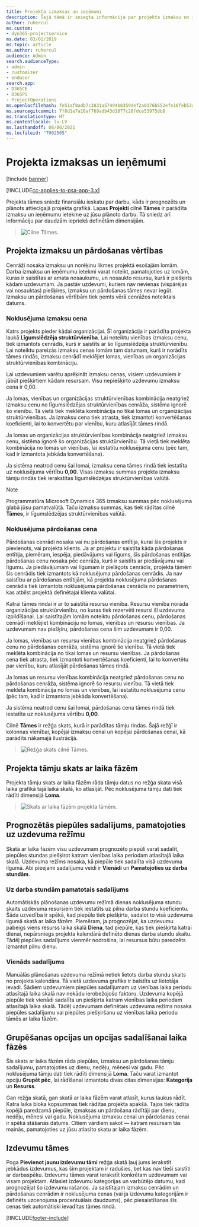 ```yaml
---
title: Projekta izmaksas un ieņēmumi
description: Šajā tēmā ir sniegta informācija par projekta izmaksu un ieņēmumu prognozēšanu.
author: ruhercul
ms.custom:
- dyn365-projectservice
ms.date: 03/01/2019
ms.topic: article
ms.author: ruhercul
audience: Admin
search.audienceType:
- admin
- customizer
- enduser
search.app:
- D365CE
- D365PS
- ProjectOperations
ms.openlocfilehash: fe51af8adb7c3831a57494b8359def2a0176b552efe16feb53a2a265f5ffcb0c
ms.sourcegitcommit: 7f8d1e7a16af769adb43d1877c28fdce53975db8
ms.translationtype: HT
ms.contentlocale: lv-LV
ms.lasthandoff: 08/06/2021
ms.locfileid: "7002565"
---
```

# <a name="project-costs-and-revenue"></a>Projekta izmaksas un ieņēmumi

[!include [banner](../includes/psa-now-project-operations.md)]

[!INCLUDE[cc-applies-to-psa-app-3.x](../includes/cc-applies-to-psa-app-3x.md)]

Projekta tāmes sniedz finansiālu ieskatu par darbu, kāds ir prognozēts un plānots attiecīgajā projekta grafikā. Lapas **Projekti** cilnē **Tāmes** ir parādīta izmaksu un ieņēmumu ietekme uz jūsu plānoto darbu. Tā sniedz arī informāciju par daudzām iepriekš definētām dimensijām. 

> ![Cilne Tāmes.](media/project-5.png)

## <a name="cost-and-sales-values-of-the-project"></a>Projekta izmaksu un pārdošanas vērtības

Cenrāži nosaka izmaksu un norēķinu likmes projektā esošajām lomām. Darba izmaksu un ieņēmumu ietekmi varat noteikt, pamatojoties uz lomām, kuras ir saistītas ar amata nosaukumu, un nosaukto resursu, kurš ir piešķirts kādam uzdevumam. Ja pastāv uzdevumi, kuriem nav nevienas (vispārējas vai nosauktas) piešķires, izmaksu un pārdošanas tāmes nevar iegūt. Izmaksu un pārdošanas vērtībām tiek ņemts vērā cenrāžos noteiktais datums.

### <a name="default-cost-price"></a>Noklusējuma izmaksu cena  

Katrs projekts pieder kādai organizācijai. Šī organizācija ir parādīta projekta laukā **Līgumslēdzēja struktūrvienība**. Lai noteiktu vienības izmaksu cenu, tiek izmantots cenrādis, kurš ir saistīts ar šo līgumslēdzēja struktūrvienību. Lai noteiktu pareizās izmaksu cenas lomām tam datumam, kurš ir norādīts tāmes rindās, izmaksu cenrādī meklējiet lomas, vienības un organizācijas struktūrvienības kombināciju. 

Lai uzdevumiem varētu aprēķināt izmaksu cenas, visiem uzdevumiem ir jābūt piešķirtiem kādam resursam. Visu nepiešķirto uzdevumu izmaksu cena ir 0,00.

Ja lomas, vienības un organizācijas struktūrvienības kombinācija neatgriež izmaksu cenu no līgumslēdzējas struktūrvienības cenrāža, sistēma ignorē šo vienību. Tā vietā tiek meklēta kombinācija no tikai lomas un organizācijas struktūrvienības. Ja izmaksu cena tiek atrasta, tiek izmantoti konvertēšanas koeficienti, lai to konvertētu par vienību, kuru atlasījāt tāmes rindā.

Ja lomas un organizācijas struktūrvienības kombinācija neatgriež izmaksu cenu, sistēma ignorē šo organizācijas struktūrvienību. Tā vietā tiek meklēta kombinācija no lomas un vienības, lai iestatītu noklusējuma cenu (pēc tam, kad ir izmantota jebkāda konvertēšana).

Ja sistēma neatrod cenu šai lomai, izmaksu cena tāmes rindā tiek iestatīta uz noklusējuma vērtību **0,00**. Visas izmaksu summas projekta izmaksu tāmju rindās tiek ierakstītas līgumslēdzējas struktūrvienības valūtā.

> [!NOTE]
> Programmatūra Microsoft Dynamics 365 izmaksu summas pēc noklusējuma glabā jūsu pamatvalūtā. Taču izmaksu summas, kas tiek rādītas cilnē **Tāmes**, ir līgumslēdzējas struktūrvienības valūtā.  

### <a name="default-sales-price"></a>Noklusējuma pārdošanas cena 

Pārdošanas cenrādi nosaka vai nu pārdošanas entītija, kurai šis projekts ir pievienots, vai projekta klients. Ja ar projektu ir saistīta kāda pārdošanas entītija, piemēram, iespēja, piedāvājums vai līgums, šīs pārdošanas entītijas pārdošanas cenu nosaka pēc cenrāža, kurš ir saistīts ar piedāvājumu vai līgumu. Ja piedāvājumam vai līgumam ir pielāgots cenrādis, projekta tāmēm šis cenrādis tiek izmantots kā noklusējuma pārdošanas cenrādis. Ja nav saistību ar pārdošanas entītijām, kā projekta noklusējuma pārdošanas cenrādis tiek izmantots noklusējuma pārdošanas cenrādis no parametriem, kas atbilst projektā definētajai klienta valūtai.

Katrai tāmes rindai ir ar to saistītā resursu vienība. Resursu vienība norāda organizācijas struktūrvienību, no kuras tiek rezervēti resursi šī uzdevuma izpildīšanai. Lai saistītajām lomām noteiktu pārdošanas cenu, pārdošanas cenrādī meklējiet kombināciju no lomas, vienības un resursu vienības. Ja uzdevumam nav piešķiru, pārdošanas cena šim uzdevumam ir 0,00.

Ja lomas, vienības un resursu vienības kombinācija neatgriež pārdošanas cenu no pārdošanas cenrāža, sistēma ignorē šo vienību. Tā vietā tiek meklēta kombinācija no tikai lomas un resursu vienības. Ja pārdošanas cena tiek atrasta, tiek izmantoti konvertēšanas koeficienti, lai to konvertētu par vienību, kuru atlasījāt pārdošanas tāmes rindā. 

Ja lomas un resursu vienības kombinācija neatgriež pārdošanas cenu no pārdošanas cenrāža, sistēma ignorē šo resursu vienību. Tā vietā tiek meklēta kombinācija no lomas un vienības, lai iestatītu noklusējuma cenu (pēc tam, kad ir izmantota jebkāda konvertēšana).

Ja sistēma neatrod cenu šai lomai, pārdošanas cena tāmes rindā tiek iestatīta uz noklusējuma vērtību **0,00**.

Cilnē **Tāmes** ir režģa skats, kurā ir parādītas tāmju rindas. Šajā režģī ir kolonnas vienībai, kopējai izmaksu cenai un kopējai pārdošanas cenai, kā parādīts nākamajā ilustrācijā. 

> ![Režģa skats cilnē Tāmes.](media/project-6.png)

## <a name="time-phased-view-of-project-estimates"></a>Projekta tāmju skats ar laika fāzēm

Projekta tāmju skats ar laika fāzēm rāda tāmju datus no režģa skata visā laika grafikā tajā laika skalā, ko atlasījāt. Pēc noklusējuma tāmju dati tiek rādīti dimensijā **Loma**.

> ![Skats ar laika fāzēm projekta tāmēm.](media/project-7.png)

## <a name="allocating-estimated-effort-based-on-the-task-mode"></a>Prognozētās piepūles sadalījums, pamatojoties uz uzdevuma režīmu

Skatā ar laika fāzēm visu uzdevumam prognozēto piepūli varat sadalīt, piepūles stundas piešķirot katram vienības laika periodam atlasītajā laika skalā. Uzdevuma režīms nosaka, kā piepūle tiek sadalīta visā uzdevuma ilgumā. Abi pieejami sadalījumu veidi ir **Vienādi** un **Pamatojoties uz darba stundām**.

### <a name="work-hours-based-allocation"></a>Uz darba stundām pamatotais sadalījums
 
Automātiskās plānošanas uzdevumu režīmā dienas noklusējuma stundu skaits uzdevuma resursiem tiek iestatīts uz pilnu darba stundu koeficientu. Šāda uzvedība ir spēkā, kad piepūle tiek piešķirta, sadalot to visā uzdevuma ilgumā skatā ar laika fāzēm. Piemēram, ja prognozējat, ka uzdevumu pabeigs viens resurss laika skalā **Diena**, tad piepūle, kas tiek piešķirta katrai dienai, nepārsniegs projekta kalendārā definēto dienas darba stundu skaitu. Tādēļ piepūles sadalījums vienmēr nodrošina, lai resursus būtu paredzēts izmantot pilnu dienu.

### <a name="even-allocation"></a>Vienāds sadalījums

Manuālās plānošanas uzdevuma režīmā netiek lietots darba stundu skaits no projekta kalendāra. Tā vietā uzdevuma grafiks ir balstīts uz lietotāja ievadi. Šādiem uzdevumiem piepūles sadalījumam uz vienības laika periodu atlasītajā laika skalā nav nekādu ierobežojošo faktoru. Uzdevuma kopējā piepūle tiek vienādi sadalīta un piešķirta katram vienības laika periodam atlasītajā laika skalā. Tādēļ uzdevumam definētais uzdevuma režīms nosaka piepūles sadalījumu vai piepūles piešķiršanu uz vienības laika periodu tāmēs ar laika fāzēm.

## <a name="grouping-and-time-phasing-options"></a>Grupēšanas opcijas un opcijas sadalīšanai laika fāzēs

Šis skats ar laika fāzēm rāda piepūles, izmaksu un pārdošanas tāmju sadalījumu, pamatojoties uz dienu, nedēļu, mēnesi vai gadu. Pēc noklusējuma tāmju dati tiek rādīti dimensijā **Loma**. Taču varat izmantot opciju **Grupēt pēc**, lai rādīšanai izmantotu divas citas dimensijas: **Kategorija** un **Resurss**.

Gan režģa skatā, gan skatā ar laika fāzēm varat atlasīt, kurus laukus rādīt. Katra laika bloka kopsummas tiek rādītas projekta apakšā. Tajos tiek rādīta kopējā paredzamā piepūle, izmaksas un pārdošana rādītāji par dienu, nedēļu, mēnesi vai gadu. Noklusējuma izmaksu cenai un pārdošanas cenai ir spēkā stāšanās datums. Citiem vārdiem sakot — katram resursam tās mainās, pamatojoties uz jūsu atlasīto skatu ar laika fāzēm.

## <a name="expense-estimates"></a>Izdevumu tāmes

Poga **Pievienot jaunu izdevumu tāmi** režģa skatā ļauj jums ierakstīt jebkādus izdevumus, kas šim projektam ir radušies, bet kas nav tieši saistīti ar darbaspēku. Izdevumu tāmes varat ierakstīt konkrētam uzdevumam vai visam projektam. Atlasiet izdevumu kategorijas un varbūtējo datumu, kad prognozējat šo izdevumu rašanos. Ja saistītajam izmaksu cenrādim un pārdošanas cenrādim ir noklusējuma cenas (vai ja izdevumu kategorijām ir definēts uzcenojuma procentuālais daudzums), pēc piesaistīšanas šīs cenas tiek automātiski ievadītas tāmes rindā.


[!INCLUDE[footer-include](../includes/footer-banner.md)]